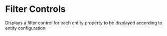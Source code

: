 # Filter Controls

Displays a filter control for each entity property to be displayed according to entity configuration
